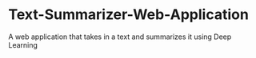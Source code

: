 # Text-Summarizer-Web-Application
A web application that takes in a text and summarizes it using Deep Learning
